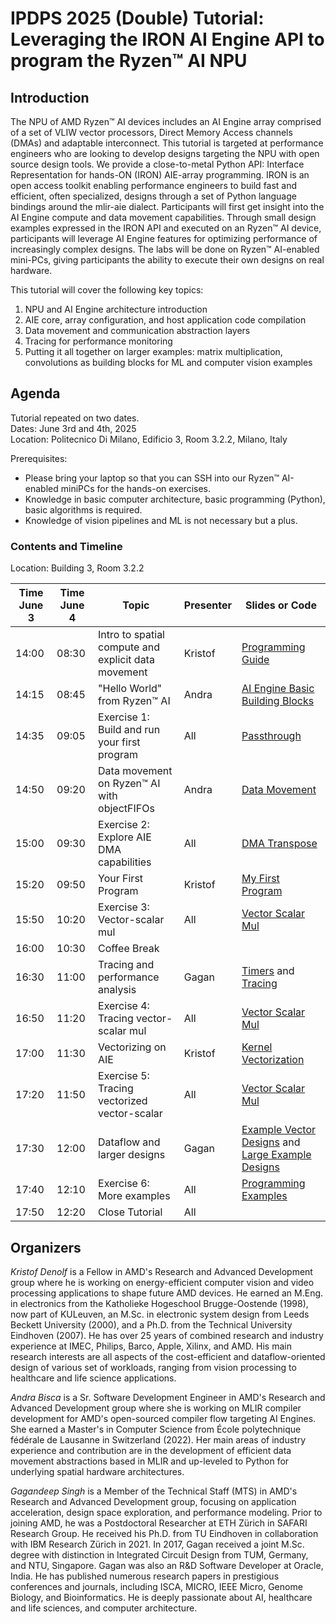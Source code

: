 # IPDPS 2025 (Double) Tutorial: Leveraging the IRON AI Engine API to program the Ryzen™ AI NPU

## Introduction

The NPU of AMD Ryzen™ AI devices includes an AI Engine array comprised of a set of VLIW vector processors, Direct Memory Access channels (DMAs) and adaptable interconnect. This tutorial is targeted at performance engineers who are looking to develop designs targeting the NPU with open source design tools. We provide a close-to-metal Python API: Interface Representation for hands-ON (IRON) AIE-array programming. IRON is an open access toolkit enabling performance engineers to build fast and efficient, often specialized, designs through a set of Python language bindings around the mlir-aie dialect. Participants will first get insight into the AI Engine compute and data movement capabilities. Through small design examples expressed in the IRON API and executed on an Ryzen™ AI device, participants will leverage AI Engine features for optimizing performance of increasingly complex designs. The labs will be done on Ryzen™ AI-enabled mini-PCs, giving participants the ability to execute their own designs on real hardware.

This tutorial will cover the following key topics:
1. NPU and AI Engine architecture introduction 
1. AIE core, array configuration, and host application code compilation
1. Data movement and communication abstraction layers
1. Tracing for performance monitoring
1. Putting it all together on larger examples: matrix multiplication, convolutions as building blocks for ML and computer vision examples 

## Agenda

Tutorial repeated on two dates.  
Dates: June 3rd and 4th, 2025  
Location: Politecnico Di Milano, Edificio 3, Room 3.2.2, Milano, Italy  

Prerequisites:
- Please bring your laptop so that you can SSH into our Ryzen™ AI-enabled miniPCs for the hands-on exercises.
- Knowledge in basic computer architecture, basic programming (Python), basic algorithms is required.
- Knowledge of vision pipelines and ML is not necessary but a plus.

### Contents and Timeline

Location: Building 3, Room 3.2.2

| Time June 3 | Time June 4 | Topic | Presenter | Slides or Code |
|-------------|-------------|-------|-----------|----------------|
| 14:00 | 08:30 | Intro to spatial compute and explicit data movement | Kristof | [Programming Guide](../../programming_guide/) |
| 14:15 | 08:45 | "Hello World" from Ryzen™ AI | Andra | [AI Engine Basic Building Blocks](../../programming_guide/section-1/) |
| 14:35 | 09:05 | Exercise 1: Build and run your first program | All | [Passthrough](../../programming_examples/basic/passthrough_kernel/) |
| 14:50 | 09:20 | Data movement on Ryzen™ AI with objectFIFOs | Andra | [Data Movement](../../programming_guide/section-2/) |
| 15:00 | 09:30 | Exercise 2: Explore AIE DMA capabilities | All | [DMA Transpose](../../programming_examples/basic/dma_transpose/) |
| 15:20 | 09:50 | Your First Program | Kristof | [My First Program](../../programming_guide/section-3) |
| 15:50 | 10:20 | Exercise 3: Vector-scalar mul | All | [Vector Scalar Mul](../../programming_examples/basic/vector_scalar_mul/) |
| 16:00 | 10:30 | Coffee Break | | |
| 16:30 | 11:00 | Tracing and performance analysis | Gagan | [Timers](../../programming_guide/section-4/section-4a/) and [Tracing](../../programming_guide/section-4/section-4b/) |
| 16:50 | 11:20 | Exercise 4: Tracing vector-scalar mul | All | [Vector Scalar Mul](../../programming_examples/basic/vector_scalar_mul/) |
| 17:00 | 11:30 | Vectorizing on AIE | Kristof | [Kernel Vectorization](../../programming_guide/section-4/section-4c/) |
| 17:20 | 11:50 | Exercise 5: Tracing vectorized vector-scalar | All | [Vector Scalar Mul](../../programming_examples/basic/vector_scalar_mul/) |
| 17:30 | 12:00 | Dataflow and larger designs | Gagan | [Example Vector Designs](../../programming_guide/section-5/) and [Large Example Designs](../../programming_guide/section-6/) |
| 17:40 | 12:10 | Exercise 6: More examples | All | [Programming Examples](../../programming_examples/) |
| 17:50 | 12:20 | Close Tutorial | All | |

## Organizers

*Kristof Denolf* is a Fellow in AMD's Research and Advanced Development group where he is working on energy-efficient computer vision and video processing applications to shape future AMD devices. He earned an M.Eng. in electronics from the Katholieke Hogeschool Brugge-Oostende (1998), now part of KULeuven, an M.Sc. in electronic system design from Leeds Beckett University (2000), and a Ph.D. from the Technical University Eindhoven (2007). He has over 25 years of combined research and industry experience at IMEC, Philips, Barco, Apple, Xilinx, and AMD. His main research interests are all aspects of the cost-efficient and dataflow-oriented design of various set of workloads, ranging from vision processing to healthcare and life science applications.

*Andra Bisca* is a Sr. Software Development Engineer in AMD's Research and Advanced Development group where she is working on MLIR compiler development for AMD's open-sourced compiler flow targeting AI Engines. She earned a Master's in Computer Science from École polytechnique fédérale de Lausanne in Switzerland (2022). Her main areas of industry experience and contribution are in the development of efficient data movement abstractions based in MLIR and up-leveled to Python for underlying spatial hardware architectures.

*Gagandeep Singh* is a Member of the Technical Staff (MTS) in AMD's Research and Advanced Development group, focusing on application acceleration, design space exploration, and performance modeling. Prior to joining AMD, he was a Postdoctoral Researcher at ETH Zürich in SAFARI Research Group. He received his Ph.D. from TU Eindhoven in collaboration with IBM Research Zürich in 2021. In 2017, Gagan received a joint M.Sc. degree with distinction in Integrated Circuit Design from TUM, Germany, and NTU, Singapore. Gagan was also an R&D Software Developer at Oracle, India. He has published numerous research papers in prestigious conferences and journals, including ISCA, MICRO, IEEE Micro, Genome Biology, and Bioinformatics. He is deeply passionate about AI, healthcare and life sciences, and computer architecture.
